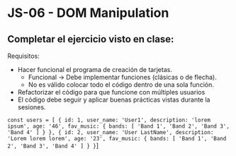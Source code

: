 # JS-06 - DOM Manipulation

## Completar el ejercicio visto en clase:

Requisitos:

- Hacer funcional el programa de creación de tarjetas.
   - Funcional -> Debe implementar funciones (clásicas o de flecha).
   - No es válido colocar todo el código dentro de una sola función.
- Refactorizar el código para que funcione con múltiples usuarios
- El código debe seguir y aplicar buenas prácticas vistas durante la sesiones.

` const users = [
    {
        id: 1,
        user_name: 'User1',
        description: 'lorem ipsum',
        age: '46',
        fav_music: {
            bands: [
                'Band 1', 'Band 2', 'Band 3', 'Band 4'
            ]
        }
    },
    {
        id: 2,
        user_name: 'User LastName',
        description: 'Lorem lorem lorem',
        age: '23',
        fav_music: {
            bands: [
               'Band 1', 'Band 2', 'Band 3', 'Band 4'
            ]
        }
    }
`]
